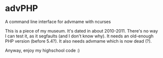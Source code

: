 # advPHP
A command line interface for advmame with ncurses

This is a piece of my museum. It's dated in about 2010-2011.
There's no way I can test it, as it segfaults (and I don't know why).
It needs an old-enough PHP version (before 5.4?).
It also needs advmame which is now dead (?).

Anyway, enjoy my highschool code :)
